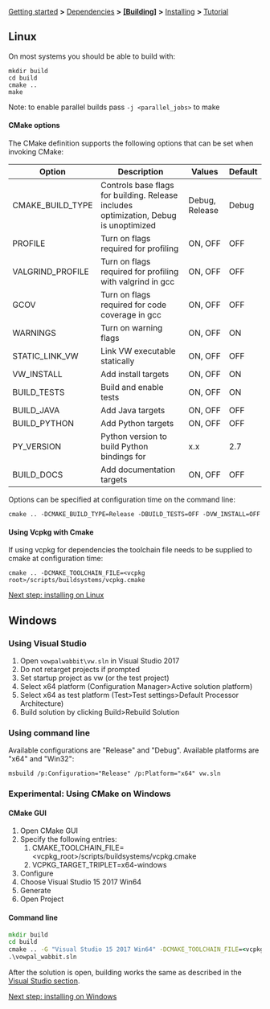 [Getting started](https://github.com/VowpalWabbit/vowpal_wabbit/wiki/Getting-started) **>** [Dependencies](https://github.com/VowpalWabbit/vowpal_wabbit/wiki/Dependencies) **>** [**[Building]**](https://github.com/VowpalWabbit/vowpal_wabbit/wiki/Building) **>** [Installing](https://github.com/VowpalWabbit/vowpal_wabbit/wiki/Installing) **>** [Tutorial](https://github.com/VowpalWabbit/vowpal_wabbit/wiki/Tutorial)

## Linux 
On most systems you should be able to build with:
```
mkdir build
cd build
cmake ..
make
```

Note: to enable parallel builds pass `-j <parallel_jobs>` to make

#### CMake options
The CMake definition supports the following options that can be set when invoking CMake:

| Option  | Description | Values | Default |
| ------- | ----------- |------- |-------- |
| CMAKE_BUILD_TYPE | Controls base flags for building. Release includes optimization, Debug is unoptimized  | Debug, Release  | Debug |
| PROFILE | Turn on flags required for profiling | ON, OFF | OFF |
| VALGRIND_PROFILE | Turn on flags required for profiling with valgrind in gcc | ON, OFF | OFF |
| GCOV | Turn on flags required for code coverage in gcc | ON, OFF | OFF |
| WARNINGS | Turn on warning flags | ON, OFF | ON |
| STATIC_LINK_VW | Link VW executable statically | ON, OFF | OFF |
| VW_INSTALL | Add install targets | ON, OFF | ON |
| BUILD_TESTS | Build and enable tests | ON, OFF | ON |
| BUILD_JAVA | Add Java targets | ON, OFF | OFF |
| BUILD_PYTHON | Add Python targets | ON, OFF | OFF |
| PY_VERSION | Python version to build Python bindings for | x.x | 2.7 |
| BUILD_DOCS | Add documentation targets | ON, OFF | OFF |

Options can be specified at configuration time on the command line:
```
cmake .. -DCMAKE_BUILD_TYPE=Release -DBUILD_TESTS=OFF -DVW_INSTALL=OFF
``` 

#### Using Vcpkg with Cmake
If using vcpkg for dependencies the toolchain file needs to be supplied to cmake at configuration time:
```
cmake .. -DCMAKE_TOOLCHAIN_FILE=<vcpkg root>/scripts/buildsystems/vcpkg.cmake
```
[Next step: installing on Linux](https://github.com/VowpalWabbit/vowpal_wabbit/wiki/Installing#linux)

## Windows
### Using Visual Studio
1. Open `vowpalwabbit\vw.sln` in Visual Studio 2017
2. Do not retarget projects if prompted
3. Set startup project as vw (or the test project)
4. Select x64 platform (Configuration Manager>Active solution platform)
5. Select x64 as test platform (Test>Test settings>Default Processor Architecture)
6. Build solution by clicking Build>Rebuild Solution

###  Using command line
Available configurations are "Release" and "Debug". Available platforms are "x64" and "Win32":
```
msbuild /p:Configuration="Release" /p:Platform="x64" vw.sln
```
### Experimental: Using CMake on Windows
#### CMake GUI
1. Open CMake GUI
2. Specify the following entries:
    1. CMAKE_TOOLCHAIN_FILE=<vcpkg_root>/scripts/buildsystems/vcpkg.cmake
    2. VCPKG_TARGET_TRIPLET=x64-windows
3. Configure
4. Choose Visual Studio 15 2017 Win64
5. Generate
6. Open Project

#### Command line
```cmd
mkdir build
cd build
cmake .. -G "Visual Studio 15 2017 Win64" -DCMAKE_TOOLCHAIN_FILE=<vcpkg_root>\scripts\buildsystems\vcpkg.cmake -DVCPKG_TARGET_TRIPLET=x64-windows
.\vowpal_wabbit.sln
```

After the solution is open, building works the same as described in the [Visual Studio section](https://github.com/VowpalWabbit/vowpal_wabbit/wiki/Building#using-visual-studio).

[Next step: installing on Windows](https://github.com/VowpalWabbit/vowpal_wabbit/wiki/Installing#windows)